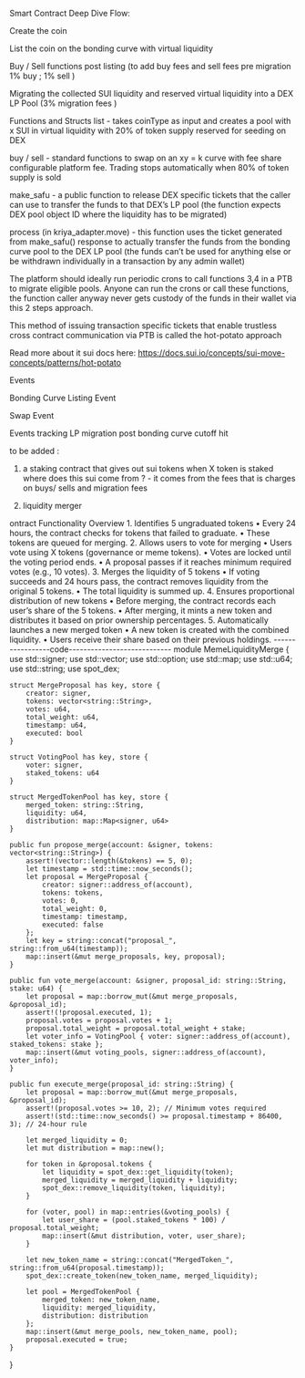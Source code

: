 Smart Contract Deep Dive
Flow:

Create the coin

List the coin on the bonding curve with virtual liquidity

Buy / Sell functions post listing (to add buy fees and sell fees pre migration 1% buy ; 1% sell  )

Migrating the collected SUI liquidity and reserved virtual liquidity into a DEX LP Pool  (3% migration fees )

Functions and Structs
list - takes coinType as input and creates a pool with x SUI in virtual liquidity with 20% of token supply reserved for seeding on DEX

buy / sell - standard functions to swap on an xy = k curve with fee share configurable platform fee. Trading stops automatically when 80% of token supply is sold

make_safu - a public function to release DEX specific tickets that the caller can use to transfer the funds to that DEX’s LP pool (the function expects DEX pool object ID where the liquidity has to be migrated)

process (in kriya_adapter.move) - this function uses the ticket generated from make_safu() response to actually transfer the funds from the bonding curve pool to the DEX LP pool (the funds can’t be used for anything else or be withdrawn individually in a transaction by any admin wallet)

The platform should ideally run periodic crons to call functions 3,4 in a PTB to migrate eligible pools. Anyone can run the crons or call these functions, the function caller anyway never gets custody of the funds in their wallet via this 2 steps approach.

This method of issuing transaction specific tickets that enable trustless cross contract communication via PTB is called the hot-potato approach

Read more about it sui docs here: https://docs.sui.io/concepts/sui-move-concepts/patterns/hot-potato

Events

Bonding Curve Listing Event

Swap Event

Events tracking LP migration post bonding curve cutoff hit



to be added : 
1. a staking contract that gives out sui tokens when X token is staked 
where does this sui come from ? - it comes from the fees that is charges on buys/ sells and migration fees 

2. liquidity merger 

ontract Functionality Overview
	1.	Identifies 5 ungraduated tokens
	•	Every 24 hours, the contract checks for tokens that failed to graduate.
	•	These tokens are queued for merging.
	2.	Allows users to vote for merging
	•	Users vote using X tokens (governance or meme tokens).
	•	Votes are locked until the voting period ends.
	•	A proposal passes if it reaches minimum required votes (e.g., 10 votes).
	3.	Merges the liquidity of 5 tokens
	•	If voting succeeds and 24 hours pass, the contract removes liquidity from the original 5 tokens.
	•	The total liquidity is summed up.
	4.	Ensures proportional distribution of new tokens
	•	Before merging, the contract records each user’s share of the 5 tokens.
	•	After merging, it mints a new token and distributes it based on prior ownership percentages.
	5.	Automatically launches a new merged token
	•	A new token is created with the combined liquidity.
	•	Users receive their share based on their previous holdings.
-----------------code----------------------------
    module MemeLiquidityMerge {
    use std::signer;
    use std::vector;
    use std::option;
    use std::map;
    use std::u64;
    use std::string;
    use spot_dex;
    
    struct MergeProposal has key, store {
        creator: signer,
        tokens: vector<string::String>,
        votes: u64,
        total_weight: u64,
        timestamp: u64,
        executed: bool
    }
    
    struct VotingPool has key, store {
        voter: signer,
        staked_tokens: u64
    }
    
    struct MergedTokenPool has key, store {
        merged_token: string::String,
        liquidity: u64,
        distribution: map::Map<signer, u64>
    }
    
    public fun propose_merge(account: &signer, tokens: vector<string::String>) {
        assert!(vector::length(&tokens) == 5, 0);
        let timestamp = std::time::now_seconds();
        let proposal = MergeProposal {
            creator: signer::address_of(account),
            tokens: tokens,
            votes: 0,
            total_weight: 0,
            timestamp: timestamp,
            executed: false
        };
        let key = string::concat("proposal_", string::from_u64(timestamp));
        map::insert(&mut merge_proposals, key, proposal);
    }
    
    public fun vote_merge(account: &signer, proposal_id: string::String, stake: u64) {
        let proposal = map::borrow_mut(&mut merge_proposals, &proposal_id);
        assert!(!proposal.executed, 1);
        proposal.votes = proposal.votes + 1;
        proposal.total_weight = proposal.total_weight + stake;
        let voter_info = VotingPool { voter: signer::address_of(account), staked_tokens: stake };
        map::insert(&mut voting_pools, signer::address_of(account), voter_info);
    }
    
    public fun execute_merge(proposal_id: string::String) {
        let proposal = map::borrow_mut(&mut merge_proposals, &proposal_id);
        assert!(proposal.votes >= 10, 2); // Minimum votes required
        assert!(std::time::now_seconds() >= proposal.timestamp + 86400, 3); // 24-hour rule
        
        let merged_liquidity = 0;
        let mut distribution = map::new();
        
        for token in &proposal.tokens {
            let liquidity = spot_dex::get_liquidity(token);
            merged_liquidity = merged_liquidity + liquidity;
            spot_dex::remove_liquidity(token, liquidity);
        }
        
        for (voter, pool) in map::entries(&voting_pools) {
            let user_share = (pool.staked_tokens * 100) / proposal.total_weight;
            map::insert(&mut distribution, voter, user_share);
        }
        
        let new_token_name = string::concat("MergedToken_", string::from_u64(proposal.timestamp));
        spot_dex::create_token(new_token_name, merged_liquidity);
        
        let pool = MergedTokenPool {
            merged_token: new_token_name,
            liquidity: merged_liquidity,
            distribution: distribution
        };
        map::insert(&mut merge_pools, new_token_name, pool);
        proposal.executed = true;
    }
}




